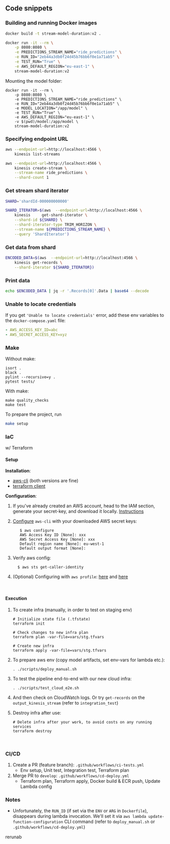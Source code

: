 ## Code snippets

### Building and running Docker images

```bash
docker build -t stream-model-duration:v2 .
```

```bash
docker run -it --rm \
    -p 8080:8080 \
    -e PREDICTIONS_STREAM_NAME="ride_predictions" \
    -e RUN_ID="2eb44a3db0f24d45b76bb6f0e1a71ab5" \
    -e TEST_RUN="True" \
    -e AWS_DEFAULT_REGION="eu-east-1" \
    stream-model-duration:v2
```

Mounting the model folder:

```
docker run -it --rm \
    -p 8080:8080 \
    -e PREDICTIONS_STREAM_NAME="ride_predictions" \
    -e RUN_ID="2eb44a3db0f24d45b76bb6f0e1a71ab5" \
    -e MODEL_LOCATION="/app/model" \
    -e TEST_RUN="True" \
    -e AWS_DEFAULT_REGION="eu-east-1" \
    -v $(pwd)/model:/app/model \
    stream-model-duration:v2
```

### Specifying endpoint URL

```bash
aws --endpoint-url=http://localhost:4566 \
    kinesis list-streams
```

```bash
aws --endpoint-url=http://localhost:4566 \
    kinesis create-stream \
    --stream-name ride_predictions \
    --shard-count 1
```

### Get stream shard iterator
```bash
SHARD='shardId-000000000000'

SHARD_ITERATOR=$(aws  --endpoint-url=http://localhost:4566 \
    kinesis     get-shard-iterator \
    --shard-id ${SHARD} \
    --shard-iterator-type TRIM_HORIZON \
    --stream-name ${PREDICTIONS_STREAM_NAME} \
    --query 'ShardIterator')
```

### Get data from shard
```bash
ENCODED_DATA=$(aws  --endpoint-url=http://localhost:4566 \
    kinesis get-records \
    --shard-iterator ${SHARD_ITERATOR})
```

### Print data
```bash
echo $ENCODED_DATA | jq -r '.Records[0]'.Data | base64 --decode
```

### Unable to locate credentials

If you get `'Unable to locate credentials'` error, add these
env variables to the `docker-compose.yaml` file:

```yaml
- AWS_ACCESS_KEY_ID=abc
- AWS_SECRET_ACCESS_KEY=xyz
```

### Make

Without make:

```
isort .
black .
pylint --recursive=y .
pytest tests/
```

With make:

```
make quality_checks
make test
```


To prepare the project, run

```bash
make setup
```


### IaC
w/ Terraform

#### Setup

**Installation**:

* [aws-cli](https://docs.aws.amazon.com/cli/latest/userguide/getting-started-install.html) (both versions are fine)
* [terraform client](https://www.terraform.io/downloads)

**Configuration**:

1. If you've already created an AWS account, head to the IAM section, generate your secret-key, and download it locally.
[Instructions](https://docs.aws.amazon.com/cli/latest/userguide/getting-started-prereqs.html)

2. [Configure]((https://docs.aws.amazon.com/cli/latest/userguide/getting-started-quickstart.html)) `aws-cli` with your downloaded AWS secret keys:
      ```shell
         $ aws configure
         AWS Access Key ID [None]: xxx
         AWS Secret Access Key [None]: xxx
         Default region name [None]: eu-west-1
         Default output format [None]:
      ```

3. Verify aws config:
      ```shell
        $ aws sts get-caller-identity
      ```

4. (Optional) Configuring with `aws profile`: [here](https://docs.aws.amazon.com/cli/latest/userguide/cli-configure-sourcing-external.html) and [here](https://registry.terraform.io/providers/hashicorp/aws/latest/docs#using-an-external-credentials-process)

<br>

#### Execution


1. To create infra (manually, in order to test on staging env)
    ```shell
    # Initialize state file (.tfstate)
    terraform init

    # Check changes to new infra plan
    terraform plan -var-file=vars/stg.tfvars
    ```

    ```shell
    # Create new infra
    terraform apply -var-file=vars/stg.tfvars
    ```

2. To prepare aws env (copy model artifacts, set env-vars for lambda etc.):
    ```
    . ./scripts/deploy_manual.sh
    ```

3. To test the pipeline end-to-end with our new cloud infra:
    ```
    . ./scripts/test_cloud_e2e.sh
    ```

4. And then check on CloudWatch logs. Or try `get-records` on the `output_kinesis_stream` (refer to `integration_test`)

5. Destroy infra after use:
    ```shell
    # Delete infra after your work, to avoid costs on any running services
    terraform destroy
    ```

<br>

### CI/CD

1. Create a PR (feature branch): `.github/workflows/ci-tests.yml`
    * Env setup, Unit test, Integration test, Terraform plan
2. Merge PR to `develop`: `.github/workflows/cd-deploy.yml`
    * Terraform plan, Terraform apply, Docker build & ECR push, Update Lambda config

### Notes

* Unfortunately, the `RUN_ID` (if set via the `ENV` or `ARG` in `Dockerfile`), disappears during lambda invocation.
We'll set it via `aws lambda update-function-configuration` CLI command (refer to `deploy_manual.sh` or `.github/workflows/cd-deploy.yml`)

rerunab